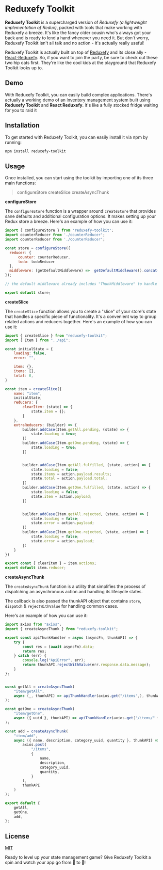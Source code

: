 # Reduxefy Toolkit

**Reduxefy Toolkit** is a supercharged version of *Reduxefy* *(a lightweight implementation of Redux)*, packed with tools that make working with Reduxefy a breeze. It's like the fancy older cousin who's always got your back and is ready to lend a hand whenever you need it. But don't worry, Reduxefy Toolkit isn't all talk and no action - it's actually really useful!

Reduxefy Toolkit is actually built on top of [Reduxefy](https://github.com/AneesMuzzafer/reduxefy) and its close ally - [React-Reduxefy](https://github.com/AneesMuzzafer/react-reduxefy). So, if you want to join the party, be sure to check out these two hip cats first. They're like the cool kids at the playground that Reduxefy Toolkit looks up to.

## Demo

With Reduxefy Toolkit, you can easily build complex applications. There's actually a working demo of an [Inventory management system](#) built using **Reduxefy Toolkit** and **React Reduxefy**. It's like a fully stocked fridge waiting for you to raid it

## Installation

To get started with Reduxefy Toolkit, you can easily install it via npm by running:

```bash
npm install reduxefy-toolkit
```

## Usage

Once installed, you can start using the toolkit by importing one of its three main functions:

> configureStore
> createSlice
> createAsyncThunk


**configureStore**

The `configureStore` function is a wrapper around `createStore` that provides sane defaults and additional configuration options. It makes setting up your Redux store a breeze. Here's an example of how you can use it:

```js
import { configureStore } from 'reduxefy-toolkit';
import counterReducer from './counterReducer';
import counterReducer from './counterReducer';

const store = configureStore({
  reducer: {
	  counter: counterReducer,
	  todo: todoReducer
  },
  middleware: (getDefaultMiddleware) =>  getDefaultMiddleware().concat(logger)l
});

// the default middleware already includes "ThunkMiddleware" to handle async thunks.

export default store;
```

**createSlice**

The `createSlice` function allows you to create a "slice" of your store's state that handles a specific piece of functionality. It's a convenient way to group related actions and reducers together. Here's an example of how you can use it:

```js
import { createSlice } from "reduxefy-toolkit";
import { Item } from "../api";

const initialState = {
    loading: false,
    error: "",

    item: {},
    items: [],
    total: 0,
}

const item = createSlice({
    name: "item",
    initialState,
    reducers: {
        clearItem: (state) => {
            state.item = {};
        }
    },
    extraReducers: (builder) => {
        builder.addCase(Item.getAll.pending, (state) => {
            state.loading = true;
        })
        builder.addCase(Item.getOne.pending, (state) => {
            state.loading = true;
        })


        builder.addCase(Item.getAll.fulfilled, (state, action) => {
            state.loading = false;
            state.items = action.payload.results;
            state.total = action.payload.total;
        })
        builder.addCase(Item.getOne.fulfilled, (state, action) => {
            state.loading = false;
            state.item = action.payload;
        })


        builder.addCase(Item.getAll.rejected, (state, action) => {
            state.loading = false;
            state.error = action.payload;
        })
        builder.addCase(Item.getOne.rejected, (state, action) => {
            state.loading = false;
            state.error = action.payload;
        })
    }
})

export const { clearItem } = item.actions;
export default item.reducer;

```

**createAsyncThunk**

The `createAsyncThunk` function is a utility that simplifies the process of dispatching an asynchronous action and handling its lifecycle states.

The callback is also passed the thunkAPI object that contains `store`, `dispatch` & `rejectWithValue` for handling common cases.

Here's an example of how you can use it:

```js
import axios from "axios";
import { createAsyncThunk } from "reduxefy-toolkit";

export const apiThunkHandler = async (asyncFn, thunkAPI) => {
    try {
        const res = (await asyncFn).data;
        return res;
    } catch (err) {
        console.log("ApiError", err);
        return thunkAPI.rejectWithValue(err.response.data.message);
    }
};


const getAll = createAsyncThunk(
    "item/getAll",
    async (_, thunkAPI) => apiThunkHandler(axios.get("/items",), thunkAPI)
);

const getOne = createAsyncThunk(
    "item/getOne",
    async ({ uuid }, thunkAPI) => apiThunkHandler(axios.get("/items/" + uuid), thunkAPI)
);

const add = createAsyncThunk(
    "item/add",
    async ({ name, description, category_uuid, quantity }, thunkAPI) => apiThunkHandler(
        axios.post(
            "/items",
            {
                name,
                description,
                category_uuid,
                quantity,
            }
        ),
        thunkAPI
    )
);

export default {
    getAll,
    getOne,
    add,
};
```


## License

[MIT](#)


Ready to level up your state management game? Give Reduxefy Toolkit a spin and watch your app go from 🐢 to 🚀!
